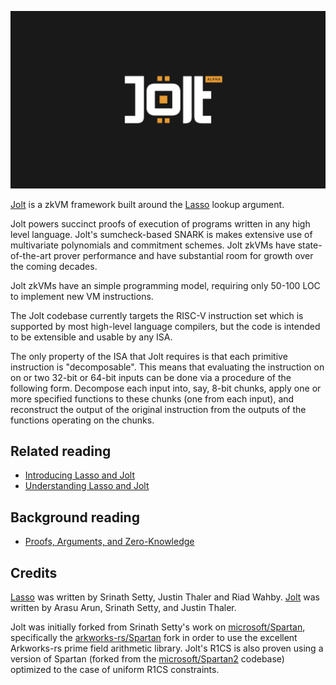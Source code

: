 ![Jolt Alpha](imgs/jolt_alpha.png)

[Jolt](https://people.cs.georgetown.edu/jthaler/Jolt-paper.pdf) is a zkVM framework built around the [Lasso](https://people.cs.georgetown.edu/jthaler/Lasso-paper.pdf) lookup argument. 

Jolt powers succinct proofs of execution of programs written in any high level language. Jolt's sumcheck-based SNARK is makes extensive use of multivariate polynomials and commitment schemes. Jolt zkVMs have state-of-the-art prover performance and have substantial room for growth over the coming decades.

Jolt zkVMs have an simple programming model, requiring only 50-100 LOC to implement new VM instructions.

The Jolt codebase currently targets the RISC-V instruction set which is supported by most high-level language compilers, but the code is intended to be extensible and usable by any ISA. 

The only property of the ISA that Jolt requires is that each 
primitive instruction is "decomposable". This means that evaluating the instruction on on or two 32-bit or 64-bit inputs can be done
via a procedure of the following form. Decompose each input into, say, 8-bit chunks, 
apply one or more specified functions to these chunks (one from each input), and 
reconstruct the output of the original instruction from the outputs of the functions operating on the chunks. 

## Related reading
- [Introducing Lasso and Jolt](https://a16zcrypto.com/posts/article/introducing-lasso-and-jolt/)
- [Understanding Lasso and Jolt](https://a16zcrypto.com/posts/article/building-on-lasso-and-jolt/)


## Background reading
- [Proofs, Arguments, and Zero-Knowledge](https://people.cs.georgetown.edu/jthaler/ProofsArgsAndZK.pdf)


## Credits
[Lasso](https://people.cs.georgetown.edu/jthaler/Lasso-paper.pdf) was written by Srinath Setty, Justin Thaler and Riad Wahby. [Jolt](https://people.cs.georgetown.edu/jthaler/Jolt-paper.pdf) was written by Arasu Arun, Srinath Setty, and Justin Thaler.

Jolt was initially forked from Srinath Setty's work on [microsoft/Spartan](https://github.com/microsoft/spartan), specifically the [arkworks-rs/Spartan](https://github.com/arkworks-rs/spartan) fork in order to use the excellent Arkworks-rs prime field arithmetic library. Jolt's R1CS is also proven using a version of Spartan (forked from the [microsoft/Spartan2](https://github.com/microsoft/Spartan2) codebase) optimized to the case of uniform R1CS constraints.
